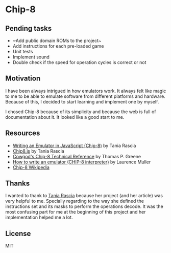 # Chip-8

## Pending tasks
- ~Add public domain ROMs to the project~
- Add instructions for each pre-loaded game
- Unit tests
- Implement sound
- Double check if the speed for operation cycles is correct or not 

## Motivation
I have been always intrigued in how emulators work. It always felt like magic to me to be able to emulate software from different platforms and hardware. Because of this, I decided to start learning and implement one by myself.

I chosed Chip-8 because of its simplicity and because the web is full of documentation about it. It looked like a good start to me.

## Resources

- [Writing an Emulator in JavaScript (Chip-8)](https://www.taniarascia.com/writing-an-emulator-in-javascript-chip8/) by Tania Rascia 
- [Chip8.js](https://github.com/taniarascia/chip8) by Tania Rascia
- [Cowgod's Chip-8 Technical Reference](http://devernay.free.fr/hacks/chip8/C8TECH10.HTM) by Thomas P. Greene
- [How to write an emulator (CHIP-8 interpreter)](http://www.multigesture.net/articles/how-to-write-an-emulator-chip-8-interpreter/) by Laurence Muller
- [Chip-8 Wikipedia](https://en.wikipedia.org/wiki/CHIP-8)

## Thanks

I wanted to thank to [Tania Rascia](https://github.com/taniarascia) because her project (and her article) was very helpful to me. Specially regarding to the way she defined the instructions set and its masks to perform the operations decode. It was the most confusing part for me at the beginning of this project and her implementation helped me a lot.

## License
MIT